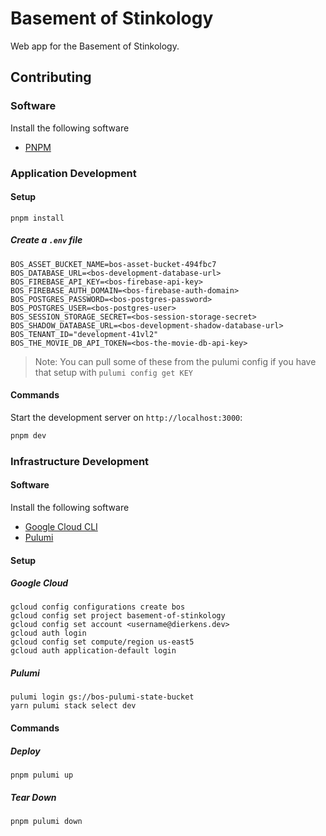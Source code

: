 # Basement of Stinkology

Web app for the Basement of Stinkology.

## Contributing

### Software

Install the following software

- [PNPM](https://pnpm.io/installation)

### Application Development

#### Setup

```
pnpm install
```

##### Create a `.env` file

```
BOS_ASSET_BUCKET_NAME=bos-asset-bucket-494fbc7
BOS_DATABASE_URL=<bos-development-database-url>
BOS_FIREBASE_API_KEY=<bos-firebase-api-key>
BOS_FIREBASE_AUTH_DOMAIN=<bos-firebase-auth-domain>
BOS_POSTGRES_PASSWORD=<bos-postgres-password>
BOS_POSTGRES_USER=<bos-postgres-user>
BOS_SESSION_STORAGE_SECRET=<bos-session-storage-secret>
BOS_SHADOW_DATABASE_URL=<bos-development-shadow-database-url>
BOS_TENANT_ID="development-41vl2"
BOS_THE_MOVIE_DB_API_TOKEN=<bos-the-movie-db-api-key>
```

> Note: You can pull some of these from the pulumi config if you have that setup with `pulumi config get KEY`

#### Commands

Start the development server on `http://localhost:3000`:

```bash
pnpm dev
```

### Infrastructure Development

#### Software

Install the following software

- [Google Cloud CLI](https://cloud.google.com/sdk/docs/install)
- [Pulumi](https://www.pulumi.com/docs/install/)

#### Setup

##### Google Cloud

```
gcloud config configurations create bos
gcloud config set project basement-of-stinkology
gcloud config set account <username@dierkens.dev>
gcloud auth login
gcloud config set compute/region us-east5
gcloud auth application-default login
```

##### Pulumi

```
pulumi login gs://bos-pulumi-state-bucket
yarn pulumi stack select dev
```

#### Commands

##### Deploy

```
pnpm pulumi up
```

##### Tear Down

```
pnpm pulumi down
```
